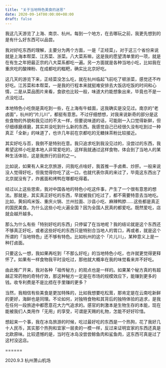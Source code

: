 ```yaml
---
title: "关于当地特色美食的迷思"
date: 2020-09-14T00:00:00+08:00
draft: false
---
```


我这几天游览了上海、南京、杭州。每到一个地方，在去哪玩之前，我更先想到的是有什么好东西可以品尝。

我对好吃东西的理解，主要分为两个方面，一是「正经菜」，对于这三个省份来说就是上海本帮菜、江苏菜、浙菜。八大菜系嘛，这是我的愿望清单里的一项，就是在有生之年把最正宗的八大菜系都吃一遍。另一方面就是各种当地小吃，比如我在重庆吃的酸辣粉、在成都吃的糍粑，确实比北京好吃。

这几天的游览下来，正经菜没怎么吃，就在杭州临起飞前吃了顿浙菜，感觉还不咋好吃。江苏菜和本帮菜，一是我的行程本来就挺难安排去大饭店吃饭的时间和心情，二是从菜品图片来看，食欲也比较一般，味道大约能想象出来，毕竟也不是一点没吃过。

本地特色小吃倒是真吃到一些，在上海有牛蛙面，这我确实是没见过。南京的“老卤面”，杭州的“片儿川”，都挺有意思。不过仔细想想，对我来说新奇的部分是这些食物的外貌和我见过的不太一样，但要说味道的话，可能刚一入口觉得新鲜，但仔细琢磨琢磨，其实并没吃到什么新的东西。我感觉自己已经很久没有吃到过一种真正「全新」的味道了，也许几年前在京都吃的无糖抹茶粉比较接近。

其实好吃与否，我倒不是特别在意。我只追求吃到我没见过的，没尝过的东西，我希望这样小吃是本地人非常爱吃的，这样我就通过这样食物，体会到了当地人的某种生活体验，这是我旅行的目的之一。

比如说，如果有人来北京旅游，问我吃点啥好，我首推一手卤煮、炒肝。一般来说没人觉得好吃，但我觉得你吃了这一口，也就代表你真的来过了，毕竟这东西出了北京就没有了，炸酱面和烤鸭在哪都吃得着。

经过以上这些思索，我对中国各地的特色小吃这件事，产生了一个很有意思的想法。那就是，其实真正好吃的东西，早就被我们吃过了，都不需要特意去当地吃。比如，黄焖鸡米饭、重庆火锅、兰州拉面、沙县小吃、麻辣鸭脖……这些都是真正的国民美食。为什么这些小吃火遍全国？因为全国人民真的都爱吃。既然爱吃，店就会越开越多。

那么为什么有些「特别好吃的东西」只停留了在当地呢？我的结论就是这个东西还不够真正好吃，或者这些好吃的东西只是特别合当地人的胃口，再或者，就是这个所谓的「当地特色」还不够有特色。比如杭州的这个「片儿川」，某种意义上是一种打卤面。

只要这么一想，我如果再吃到「不那么好吃」的当地特色小吃，也许就更觉得更释怀了。如果有一样食物我平时没吃过，那他就大概率在我的味觉看来并不好吃。

由此推广开来，我对各种「祖传秘方」的观点也是一样的。如果某个秘方真的有超越正常药物的奇特疗效，那这种秘方一定是在市场的规模效应下，能赚到更多的钱。收专利费是不是比捂在手里赚的更多？

当然，我相信有些美食是更加特殊的，比如我想要吃松茸，那肯定是在云南吃新鲜的更好，海鲜也是同理。不论如何，对独特食物和其背后的独特体验的追求，是我在任何一段旅途中都愿意花大力气追求的。感官的刺激本是生物生存的本能，现在能被我们人类用作「无用」的享受，可谓是天赐的礼物，怎能不好好珍惜。

想起来一个事，我在冰岛旅游的时候，吃过最好吃的东西是一个热狗，花了我好几十人民币，其实那个热狗和宜家一层卖的一模一样，反过来证明宜家的东西还真是北欧原味。比较遗憾的是，当时在冰岛没尝尝鲸鱼肉和鲨鱼肉，这东西可真是过了这村没这店。

======

2020.9.3 杭州萧山机场